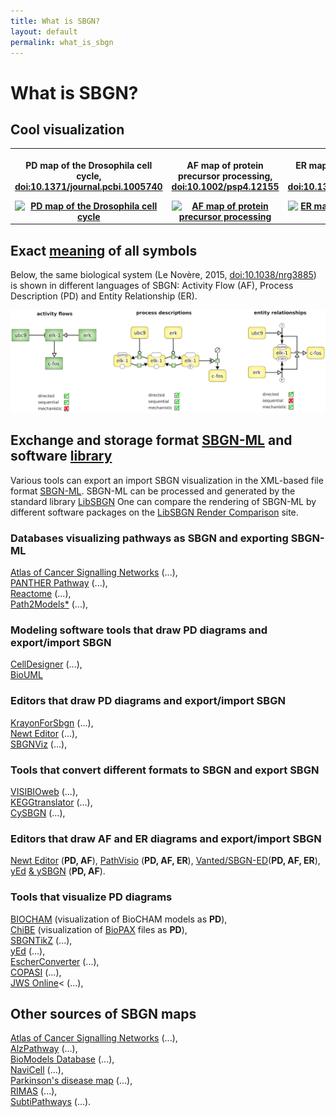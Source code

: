 ```yaml
---
title: What is SBGN?
layout: default
permalink: what_is_sbgn
---
```


# What is SBGN?

## Cool visualization  

<div id="published_maps_gallery">
  <table class="gallery_table">
    <tr>
      <th class="gallery_column">
      <p class="gallery_image_title">PD map of the Drosophila cell cycle, <a href="https://dx.doi.org/10.1371/journal.pcbi.1005740">doi:10.1371/journal.pcbi.1005740</a></p>
      <a href="/sbgn/images/published_maps/toure_drosophila.png" data-lightbox="image-gallery" data-title="Quick tips for creating effective and impactful biological pathways using the Systems Biology Graphical Notation. Touré et al., 2018, <a href='https://dx.doi.org/10.1371/journal.pcbi.1005740'>doi:10.1371/journal.pcbi.1005740</a>"><img class="gallery_thumbnail" src="/sbgn/images/published_maps/toure_drosophila-cropped.png" title="PD map of the Drosophila cell cycle"/></a>
      </th>
      <th class="gallery_column">
      <p class="gallery_image_title">AF map of protein precursor processing, <a href="https://dx.doi.org/10.1002/psp4.12155">doi:10.1002/psp4.12155</a></p>
      <a href="/sbgn/images/published_maps/lloretVillas_precursorprocessing.png" data-lightbox="image-gallery" data-title="The impact of mathematical modeling in understanding the mechanisms underlying neurodegeneration: evolving dimensions and future directions. Lloret-Villas et al., 2017, <a href='https://dx.doi.org/10.1002/psp4.12155'>doi:10.1002/psp4.12155</a>"><img class="gallery_thumbnail" src="/sbgn/images/published_maps/lloretVillas_precursorprocessing-cropped.png" title="AF map of protein precursor processing"/></a>
      </th>
      <th class="gallery_column">
      <p class="gallery_image_title">ER map of CaMKII regulation by calmodulin, <a href="https://dx.doi.org/10.1371/journal.pone.0029406">doi:10.1371/journal.pone.0029406</a></p>
      <a href="/sbgn/images/published_maps/stefan_calmodulin.png" data-lightbox="image-gallery" data-title="Structural analysis and stochastic modelling suggest a mechanism for calmodulin trapping by CaMKII. Stefan et al., 2012, <a href='https://dx.doi.org/10.1371/journal.pone.0029406'>doi:10.1371/journal.pone.0029406</a>"><img class="gallery_thumbnail" src="/sbgn/images/published_maps/stefan_calmodulin-cropped.png" title="ER map of CaMKII regulation by calmodulin"/></a>
      </th>
    </tr>
  </table>
</div>


## Exact [meaning](https://sbgn.github.io/specifications) of all symbols

<p>Below, the same biological system (Le Novère, 2015, <a href="https://dx.doi.org/10.1038/nrg3885">doi:10.1038/nrg3885</a>) 
is shown in different languages of SBGN: Activity Flow (AF), Process Description (PD) and Entity Relationship (ER).</p>

![Representations](images/learning/lenovere_representations.png)


## Exchange and storage format [SBGN-ML](http://www.sbgn.org/LibSBGN/Exchange_Format) and software [library](http://www.sbgn.org/LibSBGN)

Various tools can export an import SBGN visualization in the XML-based file format [SBGN-ML](http://www.sbgn.org/LibSBGN/Exchange_Format). 
SBGN-ML can be processed and generated by the standard library [LibSBGN](http://www.sbgn.org/LibSBGN)
One can compare the rendering of SBGN-ML by different software packages on 
the [LibSBGN Render Comparison](http://libsbgn.sourceforge.net/render_comparison/) site.

### Databases visualizing pathways as SBGN and exporting SBGN-ML
<a href="https://acsn.curie.fr/">Atlas of Cancer Signalling Networks</a>  (...), <br>
<a href="http://www.pantherdb.org/pathway/">PANTHER Pathway</a> (...), <br>
<a href="http://www.reactome.org">Reactome</a> (...), <br>
<a href="https://www.ebi.ac.uk/biomodels-main/path2models">Path2Models*</a> (...), <br>

### Modeling software tools that draw PD diagrams and export/import SBGN 
<a href="http://www.celldesigner.org/">CellDesigner</a>   (...), <br>
<a href="http://www.biouml.org/">BioUML</a>

### Editors that draw PD diagrams and export/import SBGN 
<a href="https://github.com/wiese42/krayon4sbgn">KrayonForSbgn</a> (...), <br>
<a href="http://newteditor.org/">Newt Editor</a> (...), <br>
<a href="http://www.cs.bilkent.edu.tr/~ivis/SBGNViz.js/">SBGNViz</a> (...), <br>
                                            
### Tools that convert different formats to SBGN and export SBGN                                              
<a href="http://bcbi.bilkent.edu.tr/pvs.html">VISIBIOweb</a> (...), <br>
<a href="http://www.cogsys.cs.uni-tuebingen.de/software/KEGGtranslator/">KEGGtranslator</a>  (...), <br>
<a href="http://www.ebi.ac.uk/saezrodriguez/cno/cysbgn/">CySBGN</a> (...), <br>

### Editors that draw AF and ER diagrams and export/import SBGN 
<a href="http://newteditor.org/">Newt Editor</a> (<b>PD, AF</b>), 
<a href="http://www.pathvisio.org/plugin/sbgn-plugin/">PathVisio</a> (<b>PD, AF, ER</b>), 
<a href="http://www.sbgn-ed.org/">Vanted/SBGN-ED</a>(<b>PD, AF, ER</b>), 
<a href="https://www.yworks.com/products/yed">yEd</a> <a href="https://github.com/sbgn/ySBGN/releases"> & ySBGN</a> (<b>PD, AF</b>).


### Tools that visualize PD diagrams 
<a href="http://contraintes.inria.fr/BIOCHAM/">BIOCHAM</a></td> (visualization of BioCHAM models as <b>PD</b>),  <br>
<a href="https://github.com/PathwayCommons/chibe">ChiBE</a></td> (visualization of <a href="http://biopax.org">BioPAX</a> files as <b>PD</b>),  <br>
<a href="https://github.com/Adrienrougny/sbgntikz">SBGNTikZ</a> (...), <br>
<a href="https://www.yworks.com/products/yed">yEd</a>  (...), <br>
<a href="https://escher.readthedocs.org/en/latest/escherconverter.html">EscherConverter</a> (...), <br>
<a href="http://copasi.org/">COPASI</a> (...), <br>
<a href="http://jjj.bio.vu.nl/">JWS Online</a>< (...), <br>

## Other sources of SBGN maps
<a href="https://acsn.curie.fr/">Atlas of Cancer Signalling Networks</a> (...), <br>
<a href="http://www.alzpathway.org/">AlzPathway</a> (...), <br>
<a href="http://www.ebi.ac.uk/biomodels/">BioModels Database</a> (...), <br>
<a href="https://navicell.curie.fr/">NaviCell</a> (...), <br>
<a href="http://pdmap.uni.lu/">Parkinson&#39;s disease map</a> (...), <br>
<a href="http://rimas.ipk-gatersleben.de">RIMAS</a> (...), <br>
<a href="http://subtiwiki.uni-goettingen.de/">SubtiPathways</a> (...).


